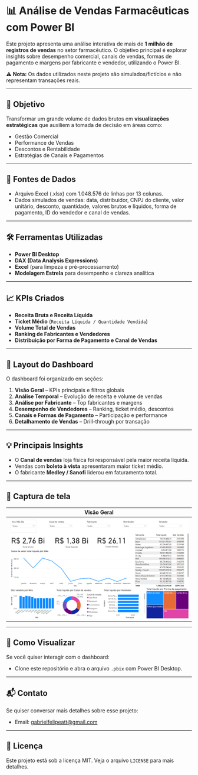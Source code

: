 # 📊 Análise de Vendas Farmacêuticas com Power BI

Este projeto apresenta uma análise interativa de mais de **1 milhão de registros de vendas** no setor farmacêutico. O objetivo principal é explorar insights sobre desempenho comercial, canais de vendas, formas de pagamento e margens por fabricante e vendedor, utilizando o Power BI.

⚠️ **Nota:** Os dados utilizados neste projeto são simulados/fictícios e não representam transações reais.

---

## 🎯 Objetivo

Transformar um grande volume de dados brutos em **visualizações estratégicas** que auxiliem a tomada de decisão em áreas como:

- Gestão Comercial
- Performance de Vendas
- Descontos e Rentabilidade
- Estratégias de Canais e Pagamentos

---

## 📁 Fontes de Dados

- Arquivo Excel (.xlsx) com 1.048.576 de linhas por 13 colunas.
- Dados simulados de vendas: data, distribuidor, CNPJ do cliente, valor unitário, desconto, quantidade, valores brutos e líquidos, forma de pagamento, ID do vendedor e canal de vendas.

---

## 🛠️ Ferramentas Utilizadas

- **Power BI Desktop**
- **DAX (Data Analysis Expressions)**
- **Excel** (para limpeza e pré-processamento)
- **Modelagem Estrela** para desempenho e clareza analítica

---

## 📈 KPIs Criados

- **Receita Bruta e Receita Líquida**
- **Ticket Médio** (`Receita Líquida / Quantidade Vendida`)
- **Volume Total de Vendas**
- **Ranking de Fabricantes e Vendedores**
- **Distribuição por Forma de Pagamento e Canal de Vendas**

---

## 🧩 Layout do Dashboard

O dashboard foi organizado em seções:

1. **Visão Geral** – KPIs principais e filtros globais
2. **Análise Temporal** – Evolução de receita e volume de vendas
3. **Análise por Fabricante** – Top fabricantes e margens
4. **Desempenho de Vendedores** – Ranking, ticket médio, descontos
5. **Canais e Formas de Pagamento** – Participação e performance
6. **Detalhamento de Vendas** – Drill-through por transação

---

## 💡 Principais Insights

- O **Canal de vendas** loja física foi responsável pela maior receita líquida.
- Vendas com **boleto à vista** apresentaram maior ticket médio.
- O fabricante **Medley / Sanofi** liderou em faturamento total.

---

## 📎 Captura de tela

| Visão Geral |
|------------|
| ![dashboard](./imagens/dashboard_geral.png) |

---

## 🚀 Como Visualizar

Se você quiser interagir com o dashboard:

- Clone este repositório e abra o arquivo `.pbix` com Power BI Desktop.

---

## 📬 Contato

Se quiser conversar mais detalhes sobre esse projeto:

- Email: gabrielfelipeatt@gmail.com

---

## 📌 Licença

Este projeto está sob a licença MIT. Veja o arquivo `LICENSE` para mais detalhes.
